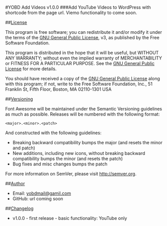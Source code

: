 #YOBD Add Videos v1.0.0
###Add YouTube Videos to WordPress with shortcode from the page url. Viemo functionality to come soon.

##[License](https://github.com/yobd/yav/blob/master/README.md#license)

This program is free software; you can redistribute it and/or modify
it under the terms of the [GNU General Public License](https://wordpress.org/about/gpl/), v3, as
published by the Free Software Foundation.
 
This program is distributed in the hope that it will be useful,
but WITHOUT ANY WARRANTY; without even the implied warranty of
MERCHANTABILITY or FITNESS FOR A PARTICULAR PURPOSE.  See the
[GNU General Public License](https://wordpress.org/about/gpl/) for more details.
 
You should have received a copy of the [GNU General Public License](https://wordpress.org/about/gpl/)
along with this program; if not, write to the Free Software
Foundation, Inc., 51 Franklin St, Fifth Floor, Boston, MA  02110-1301  USA

##[Versioning](https://github.com/yobd/yav/blob/master/README.md#Versioning)

Font Awesome will be maintained under the Semantic Versioning guidelines as much as possible. Releases will be numbered
with the following format:

`<major>.<minor>.<patch>`

And constructed with the following guidelines:

* Breaking backward compatibility bumps the major (and resets the minor and patch)
* New additions, including new icons, without breaking backward compatibility bumps the minor (and resets the patch)
* Bug fixes and misc changes bumps the patch

For more information on SemVer, please visit http://semver.org.

##[Author](https://github.com/yobd/yav/blob/master/README.md#author)
- Email: yobdmail@gamil.com
- GitHub: url coming soon

##[Changelog](https://github.com/yobd/yav/blob/master/README.md#changelog)
- v1.0.0 - first release - basic functionality: YouTube only
